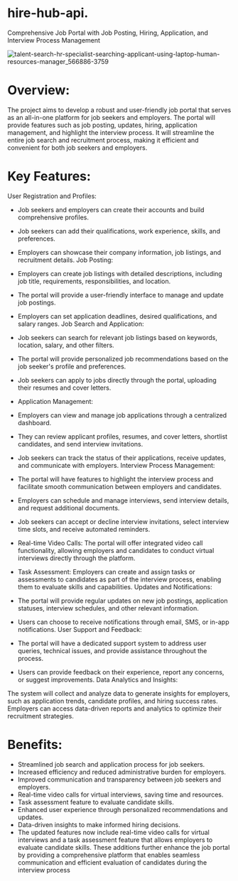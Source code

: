 # hire-hub-api.
 Comprehensive Job Portal with Job Posting, Hiring, Application, and Interview Process Management
 
![talent-search-hr-specialist-searching-applicant-using-laptop-human-resources-manager_566886-3759](https://github.com/Aplet-Technologies/hire-hub-api/assets/56709898/d268e59d-3329-4f6e-a20a-c3a557bdfc3c)

# Overview:
The project aims to develop a robust and user-friendly job portal that serves as an all-in-one platform for job seekers and employers. The portal will provide features such as job posting, updates, hiring, application management, and highlight the interview process. It will streamline the entire job search and recruitment process, making it efficient and convenient for both job seekers and employers.

# Key Features:
User Registration and Profiles:

- Job seekers and employers can create their accounts and build comprehensive profiles.
- Job seekers can add their qualifications, work experience, skills, and preferences.
- Employers can showcase their company information, job listings, and recruitment details. 
  Job Posting:

- Employers can create job listings with detailed descriptions, including job title, requirements, responsibilities, and location.
- The portal will provide a user-friendly interface to manage and update job postings.
- Employers can set application deadlines, desired qualifications, and salary ranges.
  Job Search and Application:

- Job seekers can search for relevant job listings based on keywords, location, salary, and other filters.
- The portal will provide personalized job recommendations based on the job seeker's profile and preferences.
- Job seekers can apply to jobs directly through the portal, uploading their resumes and cover letters.
- Application Management:

- Employers can view and manage job applications through a centralized dashboard.
- They can review applicant profiles, resumes, and cover letters, shortlist candidates, and send interview invitations.
- Job seekers can track the status of their applications, receive updates, and communicate with employers.
  Interview Process Management:

- The portal will have features to highlight the interview process and facilitate smooth communication between employers and candidates.
- Employers can schedule and manage interviews, send interview details, and request additional documents.
- Job seekers can accept or decline interview invitations, select interview time slots, and receive automated reminders.
- Real-time Video Calls: The portal will offer integrated video call functionality, allowing employers and candidates to conduct 
  virtual interviews directly through the platform.
- Task Assessment: Employers can create and assign tasks or assessments to candidates as part of the interview process, enabling them 
  to evaluate skills and capabilities.
  Updates and Notifications:

- The portal will provide regular updates on new job postings, application statuses, interview schedules, and other relevant 
  information.
- Users can choose to receive notifications through email, SMS, or in-app notifications.
  User Support and Feedback:

- The portal will have a dedicated support system to address user queries, technical issues, and provide assistance throughout the 
  process.
- Users can provide feedback on their experience, report any concerns, or suggest improvements.
  Data Analytics and Insights:

The system will collect and analyze data to generate insights for employers, such as application trends, candidate profiles, and hiring success rates.
Employers can access data-driven reports and analytics to optimize their recruitment strategies.

# Benefits:
- Streamlined job search and application process for job seekers.
- Increased efficiency and reduced administrative burden for employers.
- Improved communication and transparency between job seekers and employers.
- Real-time video calls for virtual interviews, saving time and resources.
- Task assessment feature to evaluate candidate skills.
- Enhanced user experience through personalized recommendations and updates.
- Data-driven insights to make informed hiring decisions.
- The updated features now include real-time video calls for virtual interviews and a task assessment feature that allows employers to  evaluate candidate skills. These additions further enhance the job portal by providing a comprehensive platform that enables seamless communication and efficient evaluation of candidates during the interview process
